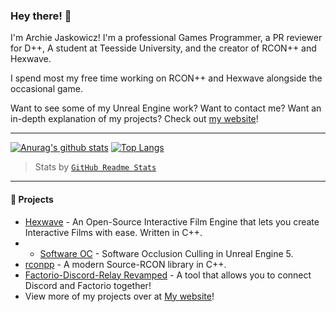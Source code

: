 ### Hey there! 👋

I'm Archie Jaskowicz! I'm a professional Games Programmer, a PR reviewer for D++, A student at Teesside University, and the creator of RCON++ and Hexwave.

I spend most my free time working on RCON++ and Hexwave alongside the occasional game.

Want to see some of my Unreal Engine work? Want to contact me? Want an in-depth explanation of my projects? Check out [my website](https://jaskowicz.xyz/)!

<hr />

[![Anurag's github stats](https://github-readme-stats.vercel.app/api?username=Jaskowicz1&show_icons=true&theme=dark)](https://github.com/anuraghazra/github-readme-stats) 
[![Top Langs](https://github-readme-stats.vercel.app/api/top-langs/?username=Jaskowicz1&layout=compact&theme=dark)](https://github.com/anuraghazra/github-readme-stats)

> Stats by [`GitHub Readme Stats`](https://github.com/anuraghazra/github-readme-stats)

<hr />

#### :telescope: Projects

- [Hexwave](https://github.com/Jaskowicz1/Hexwave) - An Open-Source Interactive Film Engine that lets you create Interactive Films with ease. Written in C++.
- - [Software OC](https://github.com/Jaskowicz1/Software-OC) - Software Occlusion Culling in Unreal Engine 5.
- [rconpp](https://github.com/Jaskowicz1/rconpp) - A modern Source-RCON library in C++.
- [Factorio-Discord-Relay Revamped](https://github.com/Jaskowicz1/fdr-remake) - A tool that allows you to connect Discord and Factorio together!
- View more of my projects over at [My website](https://jaskowicz.xyz/)!
